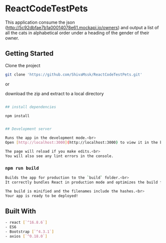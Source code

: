 # ReactCodeTestPets

This application consume the json (http://5c92dbfae7b1a00014078e61.mockapi.io/owners) and output a list of all the cats in alphabetical order under a heading of the gender of their owner.

## Getting Started

Clone the project 
```bash
git clone 'https://github.com/ShivaMssk/ReactCodeTestPets.git'
```
or

download the zip and extract to a local directory

```bash

## install dependencies 

npm install
```

```bash

## Development server

Runs the app in the development mode.<br>
Open [http://localhost:3000](http://localhost:3000) to view it in the browser.

The page will reload if you make edits.<br>
You will also see any lint errors in the console.

```




### `npm run build`
```bash
Builds the app for production to the `build` folder.<br>
It correctly bundles React in production mode and optimizes the build for the best performance.

The build is minified and the filenames include the hashes.<br>
Your app is ready to be deployed!
```

## Built With
```bash
- react [`^16.8.6`]
- ES6
- Bootstrap [`^4.3.1`]
- axios [`^0.18.0`]
```